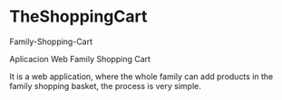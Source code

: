 # TheShoppingCart

Family-Shopping-Cart

Aplicacion Web Family Shopping Cart

It is a web application, where the whole family can add products in the family shopping basket, the process is very simple.